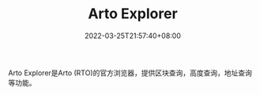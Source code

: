 ﻿---
weight: 
title: "Arto Explorer"
description: "Arto Explorer是Arto (RTO)的官方浏览器，提供区块查询，高度查询，地址查询等功能"
date: 2022-03-25T21:57:40+08:00
lastmod: 2022-03-25T16:45:40+08:00
draft: false
authors: ["Metabd"]
featuredImage: "arto-explorer.jpg"
link: ""
tags: ["区块链浏览器","Arto Explorer"]
categories: ["navigation"]
navigation: ["区块链浏览器"]
lightgallery: true
toc: true
pinned: false
recommend: false
recommend1: false
---
Arto Explorer是Arto (RTO)的官方浏览器，提供区块查询，高度查询，地址查询等功能。
